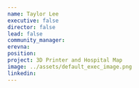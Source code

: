 ```yaml
---
name: Taylor Lee
executive: false
director: false
lead: false
community_manager: 
erevna:  
position:  
project: 3D Printer and Hospital Map
image: ../assets/default_exec_image.png
linkedin: 
---
```

